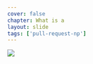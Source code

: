 ```yaml
---
cover: false
chapter: What is a
layout: slide
tags: ['pull-request-np']
---
```

<img class="no-stretch" src="assets/octicons/git-pull-request.png">